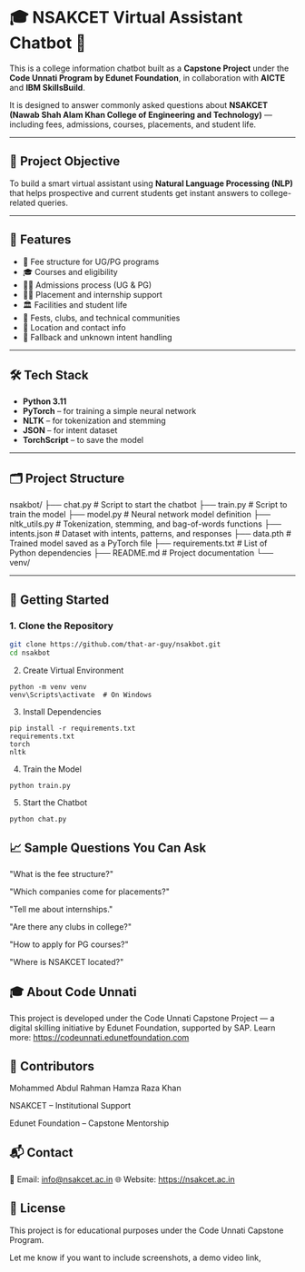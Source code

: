 # 🎓 NSAKCET Virtual Assistant Chatbot 🤖

This is a college information chatbot built as a **Capstone Project** under the **Code Unnati Program by Edunet Foundation**, in collaboration with **AICTE** and **IBM SkillsBuild**.

It is designed to answer commonly asked questions about **NSAKCET (Nawab Shah Alam Khan College of Engineering and Technology)** — including fees, admissions, courses, placements, and student life.

---

## 📌 Project Objective

To build a smart virtual assistant using **Natural Language Processing (NLP)** that helps prospective and current students get instant answers to college-related queries.

---

## 🧠 Features

- 📝 Fee structure for UG/PG programs  
- 🎓 Courses and eligibility  
- 🧑‍🎓 Admissions process (UG & PG)  
- 🧑‍💼 Placement and internship support  
- 🏛️ Facilities and student life  
- 🎉 Fests, clubs, and technical communities  
- 📍 Location and contact info  
- 🎯 Fallback and unknown intent handling  

---

## 🛠️ Tech Stack

- **Python 3.11**
- **PyTorch** – for training a simple neural network
- **NLTK** – for tokenization and stemming
- **JSON** – for intent dataset
- **TorchScript** – to save the model

---

## 🗂️ Project Structure

nsakbot/
├── chat.py              # Script to start the chatbot
├── train.py             # Script to train the model
├── model.py             # Neural network model definition
├── nltk_utils.py        # Tokenization, stemming, and bag-of-words functions
├── intents.json         # Dataset with intents, patterns, and responses
├── data.pth             # Trained model saved as a PyTorch file
├── requirements.txt     # List of Python dependencies
├── README.md            # Project documentation
└── venv/      

---

## 🚀 Getting Started

### 1. Clone the Repository

```bash
git clone https://github.com/that-ar-guy/nsakbot.git
cd nsakbot
```

2. Create Virtual Environment
```
python -m venv venv
venv\Scripts\activate  # On Windows
```

3. Install Dependencies
```
pip install -r requirements.txt
requirements.txt 
torch
nltk
```

4. Train the Model
```
python train.py
```

5. Start the Chatbot
```
python chat.py
```

## 📈 Sample Questions You Can Ask
"What is the fee structure?"

"Which companies come for placements?"

"Tell me about internships."

"Are there any clubs in college?"

"How to apply for PG courses?"

"Where is NSAKCET located?"

## 🎓 About Code Unnati

This project is developed under the Code Unnati Capstone Project — a digital skilling initiative by Edunet Foundation, supported by SAP.
Learn more: https://codeunnati.edunetfoundation.com

## 🤝 Contributors
Mohammed Abdul Rahman 
Hamza Raza Khan 

NSAKCET – Institutional Support

Edunet Foundation – Capstone Mentorship

## 📬 Contact
📧 Email: info@nsakcet.ac.in
🌐 Website: https://nsakcet.ac.in

## 📄 License
This project is for educational purposes under the Code Unnati Capstone Program.

Let me know if you want to include screenshots, a demo video link, 